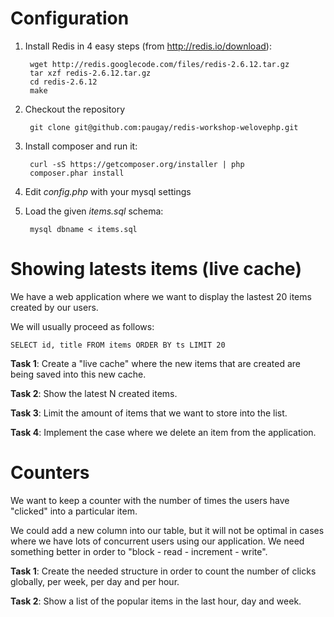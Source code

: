 # Configuration

1. Install Redis in 4 easy steps (from http://redis.io/download):

		wget http://redis.googlecode.com/files/redis-2.6.12.tar.gz
		tar xzf redis-2.6.12.tar.gz
		cd redis-2.6.12
		make

2. Checkout the repository

        git clone git@github.com:paugay/redis-workshop-welovephp.git

3. Install composer and run it: 

		curl -sS https://getcomposer.org/installer | php
		composer.phar install

4. Edit _config.php_ with your mysql settings
5. Load the given _items.sql_ schema:

		mysql dbname < items.sql

# Showing latests items (live cache)

We have a web application where we want to display the lastest 20 items created by our users.

We will usually proceed as follows:

	SELECT id, title FROM items ORDER BY ts LIMIT 20

__Task 1__: Create a "live cache" where the new items that are created are being saved into this new cache.

__Task 2__: Show the latest N created items.

__Task 3__: Limit the amount of items that we want to store into the list.

__Task 4__: Implement the case where we delete an item from the application.


# Counters

We want to keep a counter with the number of times the users have "clicked" into a particular item.

We could add a new column into our table, but it will not be optimal in cases where we have lots of 
concurrent users using our application. We need something better in order to "block - read - increment - write".

__Task 1__: Create the needed structure in order to count the number of clicks globally, per week, per day and per
hour. 

__Task 2__: Show a list of the popular items in the last hour, day and week.
